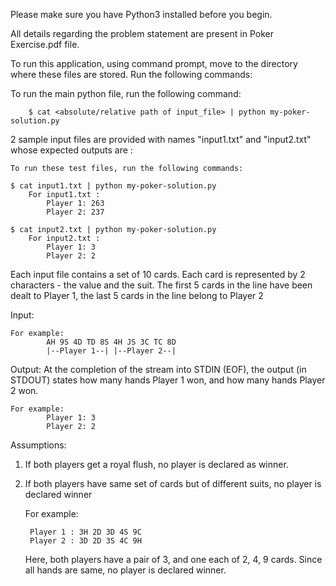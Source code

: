 Please make sure you have Python3 installed before you begin.

All details regarding the problem statement are present in Poker Exercise.pdf file.

To run this application, using command prompt, move to the directory where these files are stored.
Run the following commands:

To run the main python file, run the following command:

        $ cat <absolute/relative path of input_file> | python my-poker-solution.py

2 sample input files are provided with names "input1.txt" and "input2.txt" whose expected outputs are :

    To run these test files, run the following commands:

    $ cat input1.txt | python my-poker-solution.py
        For input1.txt :
            Player 1: 263
            Player 2: 237

    $ cat input2.txt | python my-poker-solution.py
        For input2.txt :
            Player 1: 3
            Player 2: 2

Each input file contains a set of 10 cards. Each card is represented by 2 characters - the value and the suit. The first 5 cards in the line have been dealt to Player 1, the last 5 cards in the line belong to Player 2

Input:
    
    For example:
            AH 9S 4D TD 8S 4H JS 3C TC 8D
            |--Player 1--| |--Player 2--|

Output:
At the completion of the stream into STDIN (EOF), the output (in STDOUT) states how many hands Player 1 won, and how many hands Player 2 won.
    
    For example:
            Player 1: 3
            Player 2: 2


Assumptions:

1. If both players get a royal flush, no player is declared as winner.
2. If both players have same set of cards but of different suits, no player is declared winner
    
    For example:

        Player 1 : 3H 2D 3D 4S 9C
        Player 2 : 3D 2D 3S 4C 9H
    
    Here, both players have a pair of 3, and one each of 2, 4, 9 cards. 
    Since all hands are same, no player is declared winner.